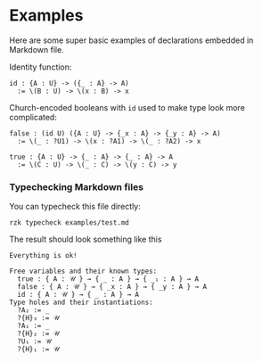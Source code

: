 # Examples

Here are some super basic examples of declarations embedded in Markdown file.

Identity function:

```rzk
id : {A : U} -> ({_ : A} -> A)
  := \(B : U) -> \(x : B) -> x
```

Church-encoded booleans with `id` used to make type look more complicated:

```rzk
false : (id U) ({A : U} -> {_x : A} -> {_y : A} -> A)
  := \(_ : ?U1) -> \(x : ?A1) -> \(_ : ?A2) -> x

true : {A : U} -> {_ : A} -> {_ : A} -> A
  := \(C : U) -> \(_ : C) -> \(y : C) -> y
```

### Typechecking Markdown files

You can typecheck this file directly:

```
rzk typecheck examples/test.md
```

The result should look something like this

```
Everything is ok!

Free variables and their known types:
  true : { A : 𝒰 } → { _ : A } → { _₁ : A } → A
  false : { A : 𝒰 } → { _x : A } → { _y : A } → A
  id : { A : 𝒰 } → { _ : A } → A
Type holes and their instantiations:
  ?A₂ := _
  ?{H}₃ := 𝒰
  ?A₁ := _
  ?{H}₂ := 𝒰
  ?U₁ := 𝒰
  ?{H}₁ := 𝒰
```
